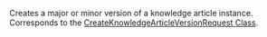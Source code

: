 Creates a major or minor version of a knowledge article instance.
Corresponds to the [CreateKnowledgeArticleVersionRequest Class](https://msdn.microsoft.com/library/microsoft.crm.sdk.messages.createknowledgearticleversionrequest.aspx).
